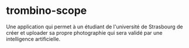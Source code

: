 # trombino-scope
Une application qui permet à un étudiant de l'université de Strasbourg de créer et uploader sa propre photographie qui sera validé par une intelligence artificielle.

